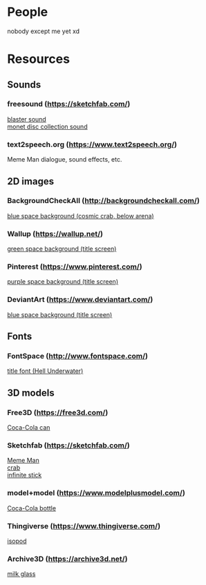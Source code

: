 # People

nobody except me yet xd

# Resources

## Sounds

### freesound (https://sketchfab.com/)

[blaster sound](https://freesound.org/people/tutarap/sounds/341956/)  
[monet disc collection sound](https://freesound.org/people/fins/sounds/146723/)

### text2speech.org (https://www.text2speech.org/)

Meme Man dialogue, sound effects, etc.

## 2D images

### BackgroundCheckAll (http://backgroundcheckall.com/)

[blue space background (cosmic crab, below arena)](http://backgroundcheckall.com/repeating-space-background-9/)

### Wallup (https://wallup.net/)

[green space background (title screen)](https://wallup.net/green-space-artwork-tylercreatesworlds-nebula/)

### Pinterest (https://www.pinterest.com/)

[purple space background (title screen)](https://www.pinterest.com/pin/330592428880149388/)

### DeviantArt (https://www.deviantart.com/)

[blue space background (title screen)](https://www.deviantart.com/heatstroke99/art/Blue-Space-Scape-186499366)

## Fonts

### FontSpace (http://www.fontspace.com/)

[title font (Hell Underwater)](http://www.fontspace.com/chequered-ink/hell-underwater)

## 3D models

### Free3D (https://free3d.com/)

[Coca-Cola can](https://free3d.com/3d-model/lata-bonus-76367.html)

### Sketchfab (https://sketchfab.com/)

[Meme Man](https://sketchfab.com/models/3d1f49bc7e6e446fb0d97e98cd40e749)  
[crab](https://sketchfab.com/models/ba482cf822e84d11950924b79ea8ed5b)  
[infinite stick](https://sketchfab.com/models/ea5ad74839744adeb7126b6d324cfb45)

### model+model (https://www.modelplusmodel.com/)

[Coca-Cola bottle](https://www.modelplusmodel.com/accessories/food/935-coca-cola.html)

### Thingiverse (https://www.thingiverse.com/)

[isopod](https://www.thingiverse.com/thing:1810023)

### Archive3D (https://archive3d.net/)

[milk glass](https://archive3d.net/?a=download&id=20e8b13a)